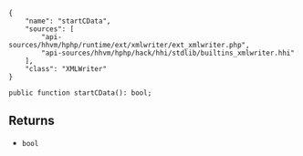 ``` yamlmeta
{
    "name": "startCData",
    "sources": [
        "api-sources/hhvm/hphp/runtime/ext/xmlwriter/ext_xmlwriter.php",
        "api-sources/hhvm/hphp/hack/hhi/stdlib/builtins_xmlwriter.hhi"
    ],
    "class": "XMLWriter"
}
```




``` Hack
public function startCData(): bool;
```




## Returns




+ ` bool `
<!-- HHAPIDOC -->
